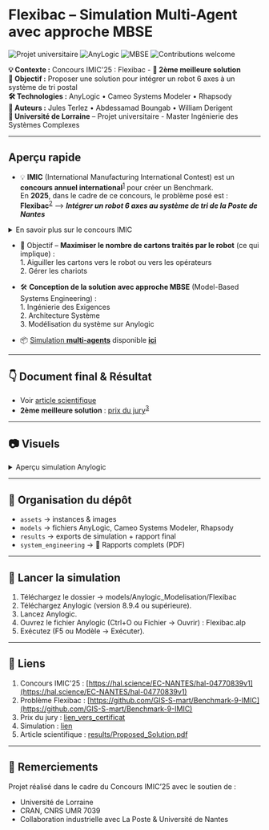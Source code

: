 # Flexibac – Simulation Multi-Agent avec approche MBSE

![Projet universitaire](https://img.shields.io/badge/Université%20de%20Lorraine-Project-lightgrey?logo=googlescholar)
![AnyLogic](https://img.shields.io/badge/Simulation-AnyLogic-blue.svg)
![MBSE](https://img.shields.io/badge/Approach-MBSE-orange.svg)
![Contributions welcome](https://img.shields.io/badge/Contributions-welcome-brightgreen.svg)

**💡 Contexte :** Concours IMIC'25 : Flexibac - **🥈 2ème meilleure solution**       
**🎯 Objectif :** Proposer une solution pour intégrer un robot 6 axes à un système de tri postal  
**🛠 Technologies :** AnyLogic • Cameo Systems Modeler • Rhapsody   
**👥 Auteurs :** Jules Terlez • Abdessamad Boungab • William Derigent  
**🏫 Université de Lorraine** – Projet universitaire - Master Ingénierie des Systèmes Complexes  

---

## Aperçu rapide

- 💡 **IMIC** (International Manufacturing International Contest) est un **concours annuel international**<sup>[1](https://hal.science/EC-NANTES/hal-04770839v1)</sup> pour créer un Benchmark.  
  En **2025**, dans le cadre de ce concours, le problème posé est : **Flexibac**<sup>[2](https://github.com/GIS-S-mart/Benchmark-9-IMIC)</sup> --> **_Intégrer un robot 6 axes au système de tri de la Poste de Nantes_**
<details>
  <summary>En savoir plus sur le concours IMIC</summary>

  > Chaque année, un problème de production intelligente est posé à plusieurs universités participantes dans le monde.  
  > 1. Les universités participantes **proposent** chacune une **solution**.  
  > 2. Ces solutions forment ainsi un **Benchmark** pour le problème posé.  
  > 3. La **meilleure solution** est retenue comme **référence** pour ce problème.  
  > 4. Un **article scientifique** présentant cette solution est publié.
---
<p align="center">
    <img src="assets/images/Topology.png" width="600"><br>
    <em>Schéma du système de tri pour le problème Flexibac</em>
  </p>
</details>

- 🎯 Objectif – **Maximiser le nombre de cartons traités par le robot** (ce qui implique) :  
      1. Aiguiller les cartons vers le robot ou vers les opérateurs  
      2. Gérer les chariots
    
- 🛠 **Conception de la solution avec approche MBSE** (Model-Based Systems Engineering) :  
      1. Ingénierie des Exigences  
      2. Architecture Système  
      3. Modélisation du système sur Anylogic
    
- 📦 <ins>Simulation **multi-agents**</ins> disponible **[ici](lien)**

---

## 👇 Document final & Résultat
- Voir [article scientifique](results/Proposed_Solution.pdf)
- **2ème meilleure solution** : <ins>prix du jury</ins><sup>[3](lien_vers_certificat)</sup>

---

## 📷 Visuels 

<details>
  <summary>Aperçu simulation Anylogic</summary>
<p align="center">
    <img src="assets/images/Anylogic_screenshot.png" width="800"><br>
    <em>Aperçu simulation Anylogic</em>
  </p>
</details>

---

## 📂 Organisation du dépôt

- `assets` → instances & images  
- `models` → fichiers AnyLogic, Cameo Systems Modeler, Rhapsody
- `results` → exports de simulation + rapport final
- `system_engineering` → 📄 Rapports complets (PDF)

---

## 🚀 Lancer la simulation

1. Téléchargez le dossier -> models/Anylogic_Modelisation/Flexibac
2. Téléchargez Anylogic (version 8.9.4 ou supérieure).
3. Lancez Anylogic.
4. Ouvrez le fichier Anylogic (Ctrl+O ou Fichier -> Ouvrir) : Flexibac.alp
5. Exécutez (F5 ou Modèle -> Exécuter).

---

## 🔗 Liens
1. Concours IMIC'25 : [https://hal.science/EC-NANTES/hal-04770839v1](https://hal.science/EC-NANTES/hal-04770839v1)  
2. Problème Flexibac : [https://github.com/GIS-S-mart/Benchmark-9-IMIC](https://github.com/GIS-S-mart/Benchmark-9-IMIC)
3. Prix du jury : [lien_vers_certificat](lien_vers_certificat)
4. Simulation : [lien](lien)
5. Article scientifique : [results/Proposed_Solution.pdf](results/Proposed_Solution.pdf)

---

## 🙌 Remerciements

Projet réalisé dans le cadre du Concours IMIC’25 avec le soutien de :
- Université de Lorraine
- CRAN, CNRS UMR 7039
- Collaboration industrielle avec La Poste & Université de Nantes
